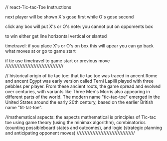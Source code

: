 // react-Tic-tac-Toe Instructions 

next player will be shown X's gose first while O's gose second 

click any box  will put X's or O's  note: you cannot put on oppoments box 

to win either get line horizontal vertical or slanted 

timetravel: if you place X's or O's on box this will apear you can go back what moves at  or go to game start 

if tie use timetravel to game start or previous move 
/////////////////////////////////////

// historical origin of tic tac toe:  that tic tac toe was traced in ancent Rome and ancent Egypt was  early version called Terni Lapilli
played with three pebbles per player. From these ancient roots, the game spread and evolved over centuries, with variants like Three Men's Morris
also appearing in different parts of the world. The modern name "tic-tac-toe" emerged in the United States around the early 20th century, based on
the earlier British name "tit-tat-toe". 


//mathematical aspects:
the aspects mathematical is principles of Tic-tac toe using  game theory (using the minimax algorithm), combinatorics (counting possibleboard states and outcomes), 
and logic (strategic planning and anticipating opponent moves)
/////////////////////////////////////
